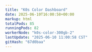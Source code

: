 ```yaml
---
title: "K0s Color Dashboard"
date: 2025-06-10T16:00:58+00:00
markup: html
totalPods: 85
runningPods: 82
workerNode: "k0s-color-300gb-2"
lastUpdate: "2025-06-10 11:00:58 CST"
gitHash: "67d0baa"
---
```


<!-- This content is dynamically updated by the DashboardUpdater Operator -->
<!-- The dashboard UI is rendered by Hugo templates and CSS/JS files -->
